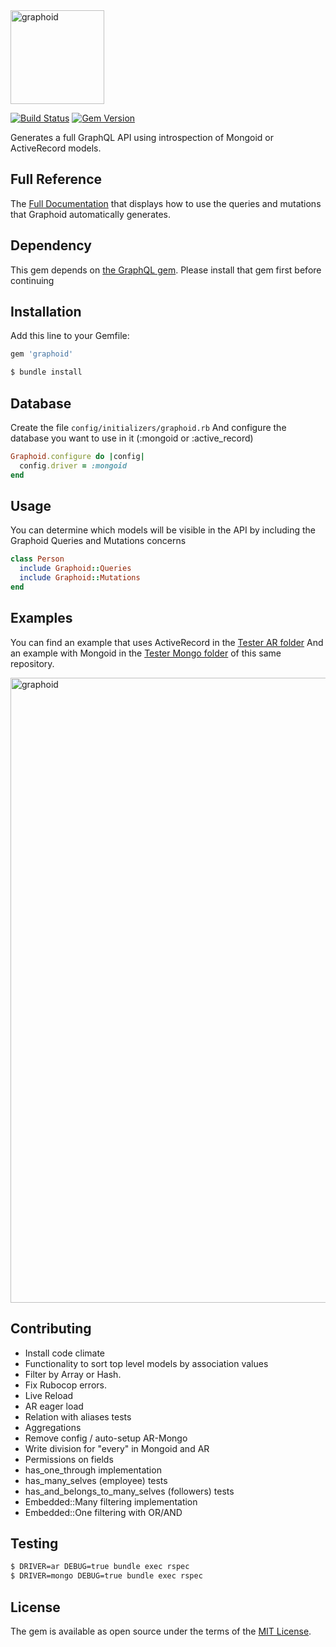 
<img src="https://d3a1eqpdtt5fg4.cloudfront.net/items/0T0M3O2R1q2W3i1p3e0A/graphoid.png" height="150" alt="graphoid"/>

[![Build Status](https://travis-ci.org/maxiperezc/graphoid.svg?branch=master)](https://travis-ci.org/maxiperezc/graphoid)
[![Gem Version](https://badge.fury.io/rb/graphoid.svg)](https://rubygems.org/gems/graphoid)

Generates a full GraphQL API using introspection of Mongoid or ActiveRecord models.

## Full Reference
The [Full Documentation](https://maxiperezc.github.io/graphoid/) that displays how to use the queries and mutations that Graphoid automatically generates.


## Dependency
This gem depends on [the GraphQL gem](https://github.com/rmosolgo/graphql-ruby).
Please install that gem first before continuing

## Installation
Add this line to your Gemfile:

```ruby
gem 'graphoid'
```

```bash
$ bundle install
```

## Database
Create the file `config/initializers/graphoid.rb`
And configure the database you want to use in it (:mongoid or :active_record)

```ruby
Graphoid.configure do |config|
  config.driver = :mongoid
end
```

## Usage
You can determine which models will be visible in the API by including the Graphoid Queries and Mutations concerns

```ruby
class Person
  include Graphoid::Queries
  include Graphoid::Mutations
end
```

## Examples
You can find an example that uses ActiveRecord in the [Tester AR folder](https://github.com/maxiperezc/graphoid/tree/master/spec/tester_ar)
And an example with Mongoid in the [Tester Mongo folder](https://github.com/maxiperezc/graphoid/tree/master/spec/tester_mongo)
of this same repository.

<img src="https://d3a1eqpdtt5fg4.cloudfront.net/items/0O0j2k01020x0w0S3t2t/graphoid.png" width="1000" alt="graphoid"/>

## Contributing
- Install code climate
- Functionality to sort top level models by association values
- Filter by Array or Hash.
- Fix Rubocop errors.
- Live Reload
- AR eager load
- Relation with aliases tests
- Aggregations
- Remove config / auto-setup AR-Mongo
- Write division for "every" in Mongoid and AR
- Permissions on fields
- has_one_through implementation
- has_many_selves (employee) tests
- has_and_belongs_to_many_selves (followers) tests
- Embedded::Many filtering implementation
- Embedded::One filtering with OR/AND

## Testing
```bash
$ DRIVER=ar DEBUG=true bundle exec rspec
$ DRIVER=mongo DEBUG=true bundle exec rspec
```

## License
The gem is available as open source under the terms of the [MIT License](http://opensource.org/licenses/MIT).
